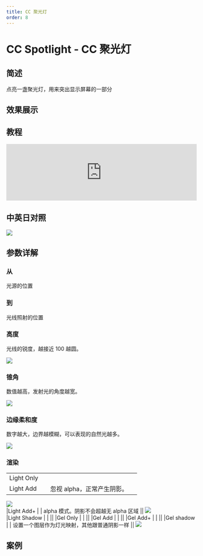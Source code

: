 ```yaml
---
title: CC 聚光灯
order: 8
---
```


# CC Spotlight - CC 聚光灯

## 简述

点亮一盏聚光灯，用来突出显示屏幕的一部分

## 效果展示

## 教程

<iframe src="https://player.bilibili.com/player.html?bvid=BV1e34y1X7Vj&page=70&high_quality=1" width="100%" allowfullscreen="allowfullscreen" frameborder="0"></iframe>

## 中英日对照

![](https://cdn.yuelili.com/20211226164032.png)

## 参数详解

### 从

光源的位置

### 到

光线照射的位置

### 高度

光线的锐度，越接近 100 越圆。

![](https://cdn.yuelili.com/20211226164113.png)

### 锥角

数值越高，发射光的角度越宽。

![](https://cdn.yuelili.com/20211226164139.png)

### 边缘柔和度

数字越大，边界越模糊，可以表现的自然光越多。

![](https://cdn.yuelili.com/20211226164240.png)

### 渲染

|            |     |                            |     |
| ---------- | --- | -------------------------- | --- |
| Light Only |     |                            |     |
| Light Add  |     | 忽视 alpha，正常产生阴影。 |     |

![](https://cdn.yuelili.com/20211226164918.png)  
|Light Add+ | | alpha 模式。阴影不会超越无 alpha 区域 ||
![](https://cdn.yuelili.com/20211226164857.png)  
|Light Shadow | | ||
|Gel Only | | ||
|Gel Add | | ||
|Gel Add+ | | ||
|Gel shadow | | 设置一个图层作为灯光映射，其他跟普通阴影一样 ||
![](https://cdn.yuelili.com/20211226165439.png)

## 案例
